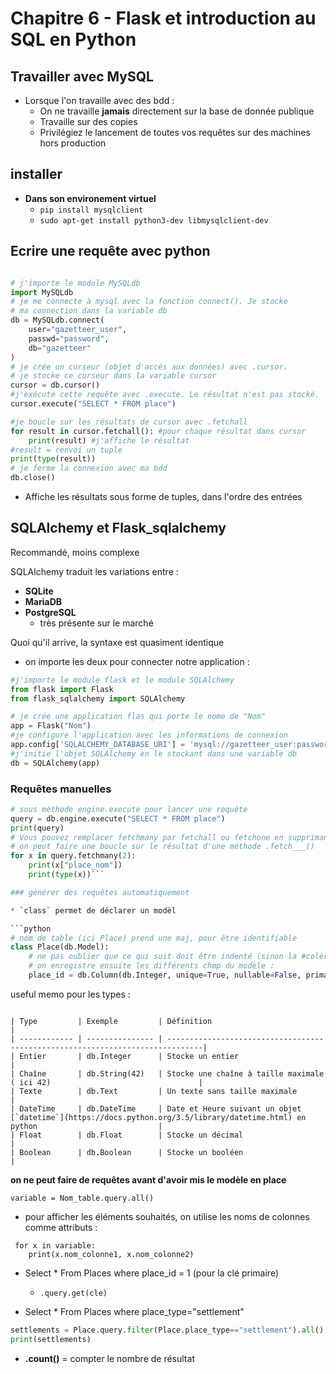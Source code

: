 # Chapitre 6 - Flask et introduction au SQL en Python

## Travailler avec MySQL
* Lorsque l'on travaille avec des bdd : 
	* On ne travaille **jamais** directement sur la base de donnée publique
	* Travaille sur des copies
	* Privilégiez le lancement de toutes vos requêtes sur des machines hors production

## installer 
* **Dans son environement virtuel**
	* `pip install mysqlclient`
	* `sudo apt-get install python3-dev libmysqlclient-dev`

## Ecrire une requête avec python 

```python

# j'importe le module MySQLdb
import MySQLdb 
# je me connecte à mysql avec la fonction connect(). Je stocke
# ma connection dans la variable db
db = MySQLdb.connect(
    user="gazetteer_user",
    passwd="password",
    db="gazetteer"
)
# je crée un curseur (objet d'accés aux données) avec .cursor. 
# je stocke ce curseur dans la variable cursor
cursor = db.cursor()
#j'exécute cette requête avec .execute. Le résultat n'est pas stocké.
cursor.execute("SELECT * FROM place")

#je boucle sur les résultats de cursor avec .fetchall
for result in cursor.fetchall(): #pour chaque résultat dans cursor
    print(result) #j'affiche le résultat
#result = renvoi un tuple
print(type(result)) 
# je ferme la connexion avec ma bdd
db.close()
```

* Affiche les résultats sous forme de tuples, dans l'ordre des entrées

## SQLAlchemy et Flask_sqlalchemy

Recommandé, moins complexe

SQLAlchemy traduit les variations entre :

* **SQLite**
* **MariaDB**
* **PostgreSQL**
	* très présente sur le marché

Quoi qu'il arrive, la syntaxe est quasiment identique

* on importe les deux pour connecter notre application : 

```python
#j'importe le module flask et le module SQLAlchemy
from flask import Flask
from flask_sqlalchemy import SQLAlchemy

# je crée une application flas qui porte le nome de "Nom"
app = Flask("Nom")
#je configure l'application avec les informations de connexion
app.config['SQLALCHEMY_DATABASE_URI'] = 'mysql://gazetteer_user:password@localhost/gazetteer'
#j'initie l'objet SQLAlchemy en le stockant dans une variable db
db = SQLAlchemy(app)
```

### Requêtes manuelles

```python
# sous méthode engine.execute pour lancer une requête
query = db.engine.execute("SELECT * FROM place")
print(query)
# Vous pouvez remplacer fetchmany par fetchall ou fetchone en supprimant le 2
# on peut faire une boucle sur le résultat d'une méthode .fetch___()
for x in query.fetchmany(2):
    print(x["place_nom"])
    print(type(x))```

### générer des requêtes automatiquement

* `class` permet de déclarer un modèl

```python
# nom de table (ici Place) prend une maj, pour être identifiable 
class Place(db.Model):
	# ne pas oublier que ce qui suit doit être indenté (sinon la #colère de dieu s'abat sur ton code)
	# on enregistre ensuite les différents chmp du modèle : 
	place_id = db.Column(db.Integer, unique=True, nullable=False, primary_key=True, autoincrement=True)

```
useful memo pour les types : 

```

| Type         | Exemple         | Définition                                                                    |
| ------------ | --------------- | ------------------------------------------------------------------------------|
| Entier       | db.Integer      | Stocke un entier                                                              |
| Chaîne       | db.String(42)   | Stocke une chaîne à taille maximale ( ici 42)                                 |
| Texte        | db.Text         | Un texte sans taille maximale                                                 |
| DateTime     | db.DateTime     | Date et Heure suivant un objet [`datetime`](https://docs.python.org/3.5/library/datetime.html) en python                           |
| Float        | db.Float        | Stocke un décimal                                                             |
| Boolean      | db.Boolean      | Stocke un booléen                                                             |
```

**on ne peut faire de requêtes avant d'avoir mis le modèle en place**

`variable = Nom_table.query.all()`

* pour afficher les éléments souhaités, on utilise les noms de colonnes comme attributs : 

```
 for x in variable:
 	print(x.nom_colonne1, x.nom_colonne2)
```

* Select * From Places where place_id = 1 (pour la clé primaire)
	* `.query.get(cle)`

* Select * From Places where place_type="settlement"

```python
settlements = Place.query.filter(Place.place_type=="settlement").all()
print(settlements)
```

* **.count()** = compter le nombre de résultat
